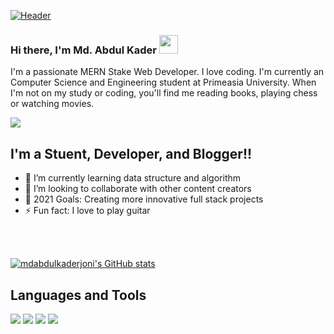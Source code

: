 [![Header](https://user-images.githubusercontent.com/70408080/125334303-0d5bea00-e36d-11eb-9b47-075a2f95dbf7.jpg "Header")](https://www.linkedin.com/in/md-abdul-kader-joni-852871202/)


### Hi there, I'm Md. Abdul Kader <img src="https://raw.githubusercontent.com/MartinHeinz/MartinHeinz/master/wave.gif" width="30px">

I'm a passionate MERN Stake Web Developer. I love coding. I'm currently an Computer Science and Engineering student at Primeasia University. When I'm not on my study or coding, you'll find me reading books, playing chess or watching movies.

[![](https://img.shields.io/badge/LinkedIn-Follow-blue?style=for-the-badge&logo=linkedin)](https://www.linkedin.com/in/md-abdul-kader-joni-852871202/)


## I'm a Stuent, Developer, and Blogger!!

- 🌱 I’m currently learning data structure and algorithm
- 👯 I’m looking to collaborate with other content creators
- 🥅 2021 Goals: Creating more innovative full stack projects
- ⚡ Fun fact: I love to  play guitar



<br />
<br />

[![mdabdulkaderjoni's GitHub stats](https://github-readme-stats.vercel.app/api?username=mdabdulkaderjoni)](https://github.com/mdabdulkaderjoni/github-readme-stats)

## Languages and Tools

![](https://img.shields.io/badge/EDITOR-VSCODE-blue?style=for-the-badge&logo=visual-studio-code)
![](https://img.shields.io/badge/CODE-HTML5-E34F26?style=for-the-badge&logo=html5&logoColor=white)
![](https://img.shields.io/badge/CODE-CSS3-1572B6?style=for-the-badge&logo=css3&logoColor=white)
![](https://img.shields.io/badge/CODE-JavaScript-F7DF1E?style=for-the-badge&logo=javascript&logoColor=black)






